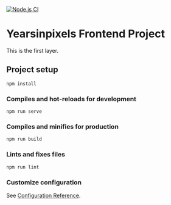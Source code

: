 [![Node.js CI](https://github.com/danielgran/yearsinpixels_frontend/actions/workflows/node.js.yml/badge.svg)](https://github.com/danielgran/yearsinpixels_frontend/actions/workflows/node.js.yml)

# Yearsinpixels Frontend Project
This is the first layer.

## Project setup
```
npm install
```

### Compiles and hot-reloads for development
```
npm run serve
```

### Compiles and minifies for production
```
npm run build
```

### Lints and fixes files
```
npm run lint
```

### Customize configuration
See [Configuration Reference](https://cli.vuejs.org/config/).
